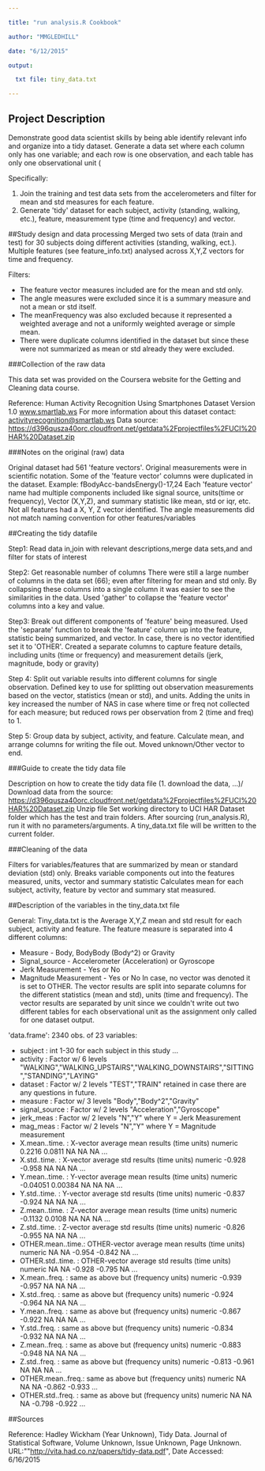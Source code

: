 ```yaml
---

title: "run analysis.R Cookbook"

author: "MMGLEDHILL"

date: "6/12/2015"

output:

  txt file: tiny_data.txt

---
```


 

## Project Description
Demonstrate good data scientist skills by being able identify relevant info and organize into a tidy dataset. 
Generate a data set where each column only has one variable; and each row is one observation, and each table has only one observational unit (

Specifically:
1) Join the training and test data sets from the accelerometers and filter for mean and std measures for each feature.
2) Generate 'tidy' dataset for each subject, activity (standing, walking, etc.), feature, measurement type (time and frequency) and vector.
 
##Study design and data processing
Merged two sets of data (train and test) for 30 subjects doing different activities (standing, walking, ect.).
Multiple features (see feature_info.txt) analysed across X,Y,Z vectors for time and frequency.

Filters:
 * The feature vector measures included are for the mean and std only. 
 * The angle measures were excluded since it is a summary measure and not a mean or std itself. 
 * The meanFrequency was also excluded because it represented a weighted average and not a uniformly weighted average or simple mean. 
 * There were duplicate columns identified in the dataset but since these were not summarized as mean or std already they were excluded.

###Collection of the raw data

This data set was provided on the Coursera website for the Getting and Cleaning data course.

Reference: Human Activity Recognition Using Smartphones Dataset
Version 1.0
www.smartlab.ws
For more information about this dataset contact: activityrecognition@smartlab.ws
Data source: https://d396qusza40orc.cloudfront.net/getdata%2Fprojectfiles%2FUCI%20HAR%20Dataset.zip 

###Notes on the original (raw) data 

Original dataset had 561 'feature vectors'.
Original measurements were in scientific notation.
Some of the 'feature vector' columns were duplicated in the dataset. Example: fBodyAcc-bandsEnergy()-17,24
Each 'feature vector' name had multiple components included like signal source, units(time or frequency), Vector (X,Y,Z), and summary statistic like mean, std or iqr, etc.
Not all features had a X, Y, Z vector identified.
The angle measurements did not match naming convention for other features/variables


##Creating the tidy datafile

Step1: Read data in,join with relevant descriptions,merge data sets,and and filter for stats of interest

Step2: Get reasonable number of columns
There were still a large number of columns in the data set (66); even after filtering for mean and std only.
By collapsing these columns into a single column it was easier to see the similarities in the data.
Used 'gather' to collapse the 'feature vector' columns into a key and value.

Step3: Break out different components of 'feature' being measured. 
Used the 'separate' function to break the 'feature' column up into the feature, statistic being summarized, and vector. 
In case, there is no vector identified set it to 'OTHER'.
Created a separate columns to capture feature details, including units (time or frequency) and measurement details (jerk, magnitude, body or gravity)

Step 4: Split out variable results into different columns for single observation.
Defined key to use for splitting out observation measurements based on the vector, statistics (mean or std), and units. 
Adding the units in key increased the number of NAS in case where time or freq not collected for each measure; but reduced rows per observation from 2 (time and freq) to 1.

Step 5: Group data by subject, activity, and feature. Calculate mean, and arrange columns for writing the file out. Moved unknown/Other vector to end.


###Guide to create the tidy data file

Description on how to create the tidy data file (1. download the data, ...)/
 Download data from the source: https://d396qusza40orc.cloudfront.net/getdata%2Fprojectfiles%2FUCI%20HAR%20Dataset.zip 
 Unzip file
 Set working directory to UCI HAR Dataset folder which has the test and train folders.
 After sourcing (run_analysis.R), run it with no parameters/arguments.
 A tiny_data.txt file will be written to the current folder.

###Cleaning of the data

 Filters for variables/features that are summarized by mean or standard deviation (std) only.
 Breaks variable components out into the features measured, units, vector and summary statistic
 Calculates mean for each subject, activity, feature by vector and summary stat measured.

##Description of the variables in the tiny_data.txt file

General: Tiny_data.txt is the Average X,Y,Z mean and std result for each subject, activity and feature.
The feature measure is separated into 4 different columns:
 * Measure - Body, BodyBody (Body^2) or Gravity
 * Signal_source - Accelerometer (Acceleration) or Gyroscope
 * Jerk Measurement - Yes or No
 * Magnitude Measurement - Yes or No 
In case, no vector was denoted it is set to OTHER.
The vector results are split into separate columns for the different statistics (mean and std), units (time and frequency).
The vector results are separated by unit since we couldn't write out two different tables for each observational unit as the assignment only called for one dataset output.

'data.frame':   2340 obs. of  23 variables:
 * subject          : int  1-30 for each subject in this study ...
 * activity         : Factor w/ 6 levels "WALKING","WALKING_UPSTAIRS","WALKING_DOWNSTAIRS","SITTING","STANDING","LAYING"
 * dataset          : Factor w/ 2 levels "TEST","TRAIN" retained in case there are any questions in future.
 * measure          : Factor w/ 3 levels "Body","Body^2","Gravity"
 * signal_source    : Factor w/ 2 levels "Acceleration","Gyroscope"
 * jerk_meas        : Factor w/ 2 levels "N","Y" where Y = Jerk Measurement
 * mag_meas         : Factor w/ 2 levels "N","Y" where Y = Magnitude measurement
 * X.mean..time.    : X-vector average mean results (time units) numeric  0.2216 0.0811 NA NA NA ...
 * X.std..time.     : X-vector average std results (time units) numeric  -0.928 -0.958 NA NA NA ...
 * Y.mean..time.    : Y-vector average mean results (time units) numeric  -0.04051 0.00384 NA NA NA ...
 * Y.std..time.     : Y-vector average std results (time units) numeric  -0.837 -0.924 NA NA NA ...
 * Z.mean..time.    : Z-vector average mean results (time units) numeric -0.1132 0.0108 NA NA NA ...
 * Z.std..time.     : Z-vector average std results (time units) numeric  -0.826 -0.955 NA NA NA ...
 * OTHER.mean..time.: OTHER-vector average mean results (time units) numeric NA NA -0.954 -0.842 NA ...
 * OTHER.std..time. : OTHER-vector average std results (time units) numeric  NA NA -0.928 -0.795 NA ...
 * X.mean..freq.    : same as above but (frequency units) numeric  -0.939 -0.957 NA NA NA ...
 * X.std..freq.     : same as above but (frequency units) numeric  -0.924 -0.964 NA NA NA ...
 * Y.mean..freq.    : same as above but (frequency units) numeric  -0.867 -0.922 NA NA NA ...
 * Y.std..freq.     : same as above but (frequency units) numeric  -0.834 -0.932 NA NA NA ...
 * Z.mean..freq.    : same as above but (frequency units) numeric  -0.883 -0.948 NA NA NA ...
 * Z.std..freq.     : same as above but (frequency units) numeric  -0.813 -0.961 NA NA NA ...
 * OTHER.mean..freq.: same as above but (frequency units) numeric  NA NA NA -0.862 -0.933 ...
 * OTHER.std..freq. : same as above but (frequency units) numeric  NA NA NA -0.798 -0.922 ...


##Sources

Reference: Hadley Wickham (Year Unknown), Tidy Data. Journal of Statistical Software, Volume Unknown, Issue Unknown, Page Unknown. URL:""http://vita.had.co.nz/papers/tidy-data.pdf", Date Accessed: 6/16/2015

 
